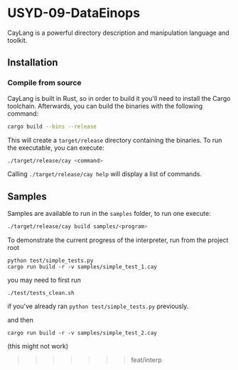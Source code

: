 # USYD-09-DataEinops

CayLang is a powerful directory description and manipulation language and toolkit.

## Installation
### Compile from source
CayLang is built in Rust, so in order to build it you'll need to install the Cargo toolchain. Afterwards, you can build the binaries with the following command:
```bash
cargo build --bins --release
```
This will create a `target/release` directory containing the binaries. To run the executable, you can execute:
```bash
./target/release/cay <command>
```
Calling `./target/release/cay help` will display a list of commands.

## Samples

Samples are available to run in the `samples` folder, to run one execute:
```bash
./target/release/cay build samples/<program>
```

To demonstrate the current progress of the interpreter, run from the project root
```
python test/simple_tests.py
cargo run build -r -v samples/simple_test_1.cay
```

you may need to first run 
```
./test/tests_clean.sh
```
if you've already ran `python test/simple_tests.py` previously.

and then 
```
cargo run build -r -v samples/simple_test_2.cay
```
(this might not work)
>>>>>>> feat/interp
